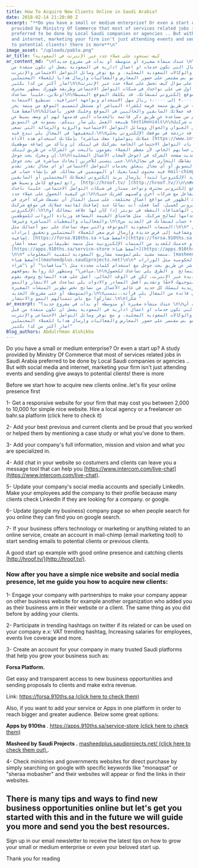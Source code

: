 ```yaml
---
title: How To Acquire New Clients Online in Saudi Arabia?
date: 2018-02-14 21:20:00 Z
excerpt: "**Do you have a small or medium enterprise? Or even a start up? A study
  provided by Ministry Of Commerce that most of services related jobs in Saudi Arabia
  preferred to be done by Local Saudi companies or agencies .. But with social media
  and internet, marketing your firm isn't just attending events and sending give aways
  to potential clients! there is more**\n"
image_asset: "/uploads/pablo.png"
ar_title: كيف تستحوذ على عملاء جدد عبر الإنترنت في السعودية؟
ar_content_md: "\nعندك منشأة صغيرة أو متوسطة أو بدأت في مشروع جديد؟ \n\nالدراسات تثبت
  أن معظم الاعمال التي تكون خدمات او اعمال ادارية في السعودية يفضل ان تكون منفذة من
  قبل الشركات والوكالات السعودية المحلية. و مع توفر وسائل التواصل الاجتماعي والإنترنت،
  التسويق مو بس مقتصر على حضور المعارض والفعاليات وإرسال هدايا للعملاء المحتملين.
  صار أكثر من كذا بكثير!\n\nقبل لا نجاوب على سؤال كيف تحصل على عملاء جدد عبر الإنترنت،
  لازم أن نركز اول شي على تواجدك في شبكات التواصل الاجتماعي وطريقة ظهورك بمظهر محترف
  اونلاين..خلينا نساعدك\n\n١. قم بإنشاء موقع إلكتروني لمنشأتك. قد يكلفك الموقع البسيط
  السهل ما بين ٢،٠٠٠ إلى ١،٠٠٠٠ ريال سهل الاستخدام وبواجهة احترافية. تستطيع الاستعانة
  بشركة محلية عن طريق منصة فرصة للشراء المباشر او مستقل لتصميم الموقع من منصة بحر
  أضغط هنا\n\n٢. قم بإضافة عملائك السابقين والحاليين في الموقع وخليك فخور بأعمالك
  معهم قدمت لهم من مساعدة عن طريق ذكر قائمة بالخدمات التي قدمتها لهم او وصف بسيط عن
  طبيعة العمل يلي صار بينكم. يسمونه في التسويق testimonials\n\n٣. اضف معلومات شركتك
  بالكامل مثل العنوان والجوال ووسائل التواصل الاجتماعية والرؤية والرسالة التي تسعى
  لتحقيقها في المجال يلي تبدع فيه.\n\n٤. قم بإضافة دردشة في موقعك الإلكتروني يخلي
  عملائك يتواصلوا معك مباشرة! بإمكانك استخدام هذه الأداة [https://www.intercom.com/live-chat](https://www.intercom.com/live-chat)\n\n٥.
  قم بتحديث حسابات التواصل الاجتماعي الخاصة بشركتك في لينكد إن وتأكد من إضافة موظفيك
  لأسم الشركة في حسابهم الخاص، لأن معظم العملاء يقومون بالبحث عن الشركات عن طريق لينكد
  إن ومحرك بحث جوجل.\n\n٦. لا تنسى تحديث صفحة الشركة في (جوجل لأصحاب الأعمال المحلية)
  حتى يتسنى للآخرين إيجادك مباشرة في بحث جوجل.\n\n٧. إذا كان نشاطك التجاري في مجال
  التقنية والتسويق أو أي مجال يتعلق بخدمات التواصل الاجتماعي او اي مجال تقدر تقدم
  فيه محتوى لمتابعيك او المهتمين في مجالك، قم بإنشاء حساب في mail-chimp (أداة تسويقية
  عن طريق البريد الإلكتروني) لتبدأ بإرسال بريد إلكتروني لعملائك المحتملين أو السابقين.\n\n\n\nمثال
  رائع لموقع كامل وبسيط هو  [http://hroof.tv/ ](http://hroof.tv/)\n\n## الآن وبعد
  حصولك على موقع إلكتروني محترف وتواجد ممتاز في شبكات التواصل الاجتماعي، خلينا ناخذك
  عن كيفية الحصول على عملاء جدد:\n\n١. قم بالتفاعل مع شركات أخرى وكسبهم كشريك حتى
  يتسنى لشركتك الظهور في مواقع أعمال مختلفة. على سبيل المثال أن تضيفك شركة أخرى في
  موقعهم الإلكتروني كعميل، كما فعلت أنت تمامًا عند إضافتك لقائمة عملائك في موقع شركتك
  الإلكتروني.\n\n٢. شارك في الهاشتاقات النشطة في تويتر إذا كان لها علاقة بمجالك أو
  إذا تمكَّنت من استخدامها لصالح شركتك. مثل هاشتاق القيمة المضافة وزيادة الرواتب للموظفين
  والفعاليات والتغطيات المباشرة وغيرها.\n\n٣. قم بإنشاء حساب لمنشأتك في العديد من
  المنصات السعودية الموثوقة والتي سوف تساعدك على نمو أعمالك مثل:\n\n* منصة فرصة: للوصول
  بكل سهولة وشفافية إلى فرص جديدة وإرسال عرض سعر للعملاء المحتملين وتحقيق إيرادات
  إضافية. [https://forsa.910ths.sa >أضغط هنا<](https://forsa.910ths.sa >أضغط هنا<)\n\n\n\n*
  اضف تطبيقك أو خدمتك للعديد من المنصات الإلكترونية مثل منصة تطبيقاتي من تسعة أعشار.
  [https://apps.910ths.sa/service-store >أضغط هنا<](https://apps.910ths.sa/service-store)
  \n\n* منصة مشيد بلس لمؤسسة مشاريع السعودية لتقنية المعلومات. [masheedplus.saudiprojects.net/
  >أضغط هنا<](masheedplus.saudiprojects.net)\n\n* قم بتصفح المواقع الحكومية مثل الوزارات
  للشراء المباشر عن طريق بحث جوجل مع استخدام كلمات محددة مثل \"مناقصات\" أو \"شراء
  مباشر\" وستظهر لك روابط بموقعهم.\n\nفي كثير من النصائح  و الطرق يلي تساعدك للحصول
  على فرص عمل جديدة عبر الإنترنت، لكن في الوقت الحالي، أعمل على هذه النصائح وسوف نقوم
  بتوجيهك لاحقًا وتقديم أفضل المصادر والادوات يلي تساعدك في الانتشار والنمو.\n\nاشترك
  في نشرتنا البريدية ليصلك كل جديد في عالم الأعمال من نصائح تخص تطوير المنشآت الصغيرة
  والمتوسطة أو حتى مشروعك الجديد.\n\nاذا تشوف في فائدة من المقال يلي قرأته..نتمنى
  تشاركوا مع ناس تتمنالهم النمو والانتشار.\n\nشكرا "
ar_excerpt: "عندك منشأة صغيرة أو متوسطة أو بدأت في مشروع جديد؟ \n\nالدراسات تثبت أن
  معظم الاعمال التي تكون خدمات او اعمال ادارية في السعودية يفضل ان تكون منفذة من قبل
  الشركات والوكالات السعودية المحلية. و مع توفر وسائل التواصل الاجتماعي والإنترنت،
  التسويق مو بس مقتصر على حضور المعارض والفعاليات وإرسال هدايا للعملاء المحتملين.
  صار أكثر من كذا بكثير!"
Blog_authors: Abdulrhman Alshikha
---
```


Do you have a small or medium enterprise? Or even a start up? A study provided by Ministry Of Commerce that most of services related jobs in Saudi Arabia preferred to be done by Local Saudi companies or agencies .. But with social media and internet, marketing your firm isn't just attending events and sending give aways to potential clients! there is more

Before we start how to acquire new clients online..let's fix your online presence first

1- Get a responsive website for your firm that may cost you between 2,000 to 10,000 for simple nice website. Hire a local agency or a freelancer on bahr.sa platform (click here to check it)

2- Add your best previous and current clients and be proud that you worked or helped them by mentioning a case study or what you've done to them.

3- Add your company's full information, mission and vision and what you are specialized in.

4- Add chat in your website so costumers and clients can leave you a message tool that can help you [https://www.intercom.com/live-chat](https://www.intercom.com/live-chat).

5- Update your company's social media accounts and specially LinkedIn. Make your employees add the company to their profile because many clients check LinkedIn if they are looking for a company. or google.

6- Update (google my business) company page so when people search for you online they can find you on google search.

7- If your business offers technology or marketing or anything related to an online service, create an account in mail-chimp (email marketing tool) to start sending emails to potential clients or previous clients.

A good start up example with good online presence and catching clients [http://hroof.tv/](http://hroof.tv/).

### Now after you have a simple nice website and social media presence, let me guide you how to acquire new clients:

1- Engage your company with partnerships to make your company appear on other business website for example another organization who added you as their business arm in their website or a client. The same thing as you did before by adding your clients.

2- Participate in trending hashtags on twitter if its related or can be used on your company e.x: VAT trending hashtag, Increasing salaries for employees, events live coverage and more.

3- Create an account for your company in many trusted Saudi platforms that help you grow your business such as:

**Forsa Platform.**

Get easy and transparent access to new business opportunities and
sending proposals to clients and make extra revenue.

Link:  [https://forsa.910ths.sa   (click here to check them)](https://forsa.910ths.sa/)

Also, if you want to add your service or Apps in one platform in order to reach bigger and greater audience.  Below some great options:

**Apps by 910ths** .
[https://apps.910ths.sa/service-store (click here to check them)](https://apps.910ths.sa/service-store)

**Masheed by Saudi Projects .**
[masheedplus.saudiprojects.net/ (click here to check them out).](masheedplus.saudiprojects.net/).

4- Check ministries and governments websites for direct purchase  by simply searching on google with specific keywords like "monaqsat" or "sheraa mobasher" and their websites will appear or find the links in their websites.

## There is many tips and ways to find new business opportunities online but let's get you started with this and in the future we will guide you more and send you the best resources.

Sign up in our email newsletter to receive the latest tips on how to grow your small or medium enterprise or even your beloved start up.

Thank you for reading